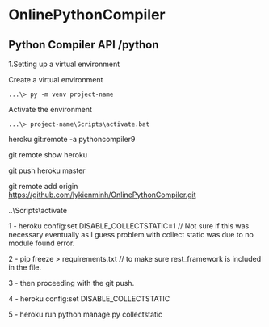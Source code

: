 # OnlinePythonCompiler

## Python Compiler API /python

1.Setting up a virtual environment 

Create a virtual environment
```
...\> py -m venv project-name
```
Activate the environment
```
...\> project-name\Scripts\activate.bat
```



heroku git:remote -a pythoncompiler9

git remote show heroku

git push heroku master

git remote add origin  https://github.com/lykienminh/OnlinePythonCompiler.git

..\Scripts\activate

1 - heroku config:set DISABLE_COLLECTSTATIC=1 // Not sure if this was necessary eventually as I guess problem with collect static was due to no module found error.

2 - pip freeze > requirements.txt // to make sure rest_framework is included in the file.

3 - then proceeding with the git push.

4 - heroku config:set DISABLE_COLLECTSTATIC

5 - heroku run python manage.py collectstatic